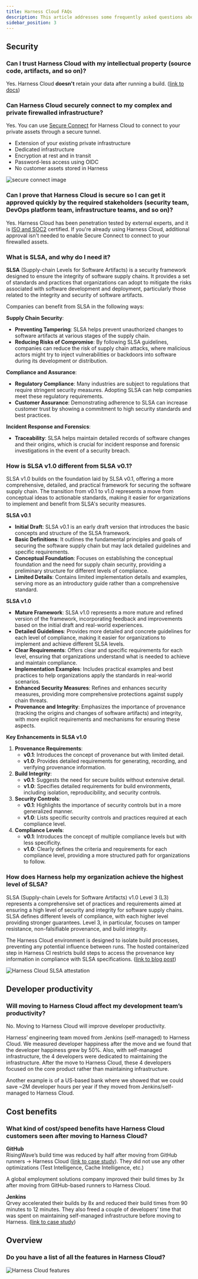 ```yaml
---
title: Harness Cloud FAQs
description: This article addresses some frequently asked questions about Harness Cloud/Harness' hosted infrastructure.
sidebar_position: 3
---
```


## **Security**

### Can I trust Harness Cloud with my intellectual property (source code, artifacts, and so on)? 

Yes. Harness Cloud **doesn't** retain your data after running a build. ([link to docs](https://developer.harness.io/docs/continuous-integration/secure-ci/secure-connect/))

### Can Harness Cloud securely connect to my complex and private firewalled infrastructure? 

Yes. You can use [Secure Connect](https://developer.harness.io/docs/continuous-integration/secure-ci/secure-connect/) for Harness Cloud to connect to your private assets through a secure tunnel.

* Extension of your existing private infrastructure  
* Dedicated infrastructure  
* Encryption at rest and in transit  
* Password-less access using OIDC  
* No customer assets stored in Harness

<!--   <DocImage path={require('static/harness-cloud-faqs-1-secure-connect.png')} width="60%" height="60%" title="Click to view full size image" />
-->
![secure connect image](static/harness-cloud-faqs-1-secure-connect.png)

### Can I prove that Harness Cloud is secure so I can get it approved quickly by the required stakeholders (security team, DevOps platform team, infrastructure teams, and so on)? 

Yes. Harness Cloud has been penetration tested by external experts, and it is [ISO and SOC2](https://trust.harness.io/) certified. If you're already using Harness Cloud, additional approval isn't needed to enable Secure Connect to connect to your firewalled assets.

### What is SLSA, and why do I need it?

**SLSA** (Supply-chain Levels for Software Artifacts) is a security framework designed to ensure the integrity of software supply chains. It provides a set of standards and practices that organizations can adopt to mitigate the risks associated with software development and deployment, particularly those related to the integrity and security of software artifacts.

Companies can benefit from SLSA in the following ways:

**Supply Chain Security**:

* **Preventing Tampering**: SLSA helps prevent unauthorized changes to software artifacts at various stages of the supply chain.  
* **Reducing Risks of Compromise**: By following SLSA guidelines, companies can reduce the risk of supply chain attacks, where malicious actors might try to inject vulnerabilities or backdoors into software during its development or distribution.

**Compliance and Assurance**:

* **Regulatory Compliance**: Many industries are subject to regulations that require stringent security measures. Adopting SLSA can help companies meet these regulatory requirements.  
* **Customer Assurance**: Demonstrating adherence to SLSA can increase customer trust by showing a commitment to high security standards and best practices.

**Incident Response and Forensics**:

* **Traceability**: SLSA helps maintain detailed records of software changes and their origins, which is crucial for incident response and forensic investigations in the event of a security breach.

### How is SLSA v1.0 different from SLSA v0.1?

SLSA v1.0 builds on the foundation laid by SLSA v0.1, offering a more comprehensive, detailed, and practical framework for securing the software supply chain. The transition from v0.1 to v1.0 represents a move from conceptual ideas to actionable standards, making it easier for organizations to implement and benefit from SLSA's security measures.

**SLSA v0.1**

* **Initial Draft**: SLSA v0.1 is an early draft version that introduces the basic concepts and structure of the SLSA framework.  
* **Basic Definitions**: It outlines the fundamental principles and goals of securing the software supply chain but may lack detailed guidelines and specific requirements.  
* **Conceptual Foundation**: Focuses on establishing the conceptual foundation and the need for supply chain security, providing a preliminary structure for different levels of compliance.  
* **Limited Details**: Contains limited implementation details and examples, serving more as an introductory guide rather than a comprehensive standard.

**SLSA v1.0**

* **Mature Framework**: SLSA v1.0 represents a more mature and refined version of the framework, incorporating feedback and improvements based on the initial draft and real-world experiences.  
* **Detailed Guidelines**: Provides more detailed and concrete guidelines for each level of compliance, making it easier for organizations to implement and achieve different SLSA levels.  
* **Clear Requirements**: Offers clear and specific requirements for each level, ensuring that organizations understand what is needed to achieve and maintain compliance.  
* **Implementation Examples**: Includes practical examples and best practices to help organizations apply the standards in real-world scenarios.  
* **Enhanced Security Measures**: Refines and enhances security measures, providing more comprehensive protections against supply chain threats.  
* **Provenance and Integrity**: Emphasizes the importance of provenance (tracking the origins and changes of software artifacts) and integrity, with more explicit requirements and mechanisms for ensuring these aspects.

**Key Enhancements in SLSA v1.0**

1. **Provenance Requirements**:  
   * **v0.1**: Introduces the concept of provenance but with limited detail.  
   * **v1.0**: Provides detailed requirements for generating, recording, and verifying provenance information.  
2. **Build Integrity**:  
   * **v0.1**: Suggests the need for secure builds without extensive detail.  
   * **v1.0**: Specifies detailed requirements for build environments, including isolation, reproducibility, and security controls.  
3. **Security Controls**:  
   * **v0.1**: Highlights the importance of security controls but in a more generalized manner.  
   * **v1.0**: Lists specific security controls and practices required at each compliance level.  
4. **Compliance Levels**:  
   * **v0.1**: Introduces the concept of multiple compliance levels but with less specificity.  
   * **v1.0**: Clearly defines the criteria and requirements for each compliance level, providing a more structured path for organizations to follow.

### How does Harness help my organization achieve the highest level of SLSA?

SLSA (Supply-chain Levels for Software Artifacts) v1.0 Level 3 (L3) represents a comprehensive set of practices and requirements aimed at ensuring a high level of security and integrity for software supply chains. SLSA defines different levels of compliance, with each higher level providing stronger guarantees. Level 3, in particular, focuses on tamper resistance, non-falsifiable provenance, and build integrity.

The Harness Cloud environment is designed to isolate build processes, preventing any potential influence between runs. The hosted containerized step in Harness CI restricts build steps to access the provenance key information in compliance with SLSA specifications. ([link to blog post](https://www.harness.io/blog/an-in-depth-look-at-achieving-slsa-level-3-compliance-with-harness))  

![Harness Cloud SLSA attestation](static/harness-cloud-faqs-2-slsa.png)

## **Developer productivity**

### Will moving to Harness Cloud affect my development team’s productivity?

No. Moving to Harness Cloud will improve developer productivity.

Harness’ engineering team moved from Jenkins (self-managed) to Harness Cloud. We measured developer happiness after the move and we found that the developer happiness grew by 50%. Also, with self-managed infrastructure, the 4 developers were dedicated to maintaining the infrastructure. After the move to Harness Cloud, these 4 developers focused on the core product rather than maintaining infrastructure.

Another example is of a US-based bank where we showed that we could save \~2M developer hours per year if they moved from Jenkins/self-managed to Harness Cloud.

## **Cost benefits**

### What kind of cost/speed benefits have Harness Cloud customers seen after moving to Harness Cloud?

**GitHub**  
RisingWave’s build time was reduced by half after moving from GitHub runners \-\> Harness Cloud ([link to case study](https://www.harness.io/case-studies/risingwave-slashes-build-times-by-50-switching-from-github-actions-to-harness-ci)). They did not use any other optimizations (Test Intelligence, Cache Intelligence, etc.)

A global employment solutions company improved their build times by 3x after moving from GitHub-based runners to Harness Cloud.

**Jenkins**  
Qrvey accelerated their builds by 8x and reduced their build times from 90 minutes to 12 minutes. They also freed a couple of developers’ time that was spent on maintaining self-managed infrastructure before moving to Harness. ([link to case study](https://www.harness.io/case-studies/qrvey-saves-hours-on-build-time-leading-to-happy-engineers))

## **Overview**

### Do you have a list of all the features in Harness Cloud?

![Harness Cloud features](static/harness-cloud-faqs-3-features.png)
